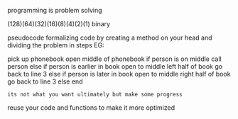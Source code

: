 programming is problem solving

(128)(64)(32)(16)(8)(4)(2)(1) binary

pseudocode
formalizing code by creating a method on your head
and dividing the problem in steps
EG: 

pick up phonebook
open middle of phonebook
if person is on middle
    call person
else if person is earlier in book 
    open to middle left half of book
    go back to line 3
else if person is later in book 
    open to middle right half of book
    go back to line 3
else
    end

    its not what you want ultimately but make some progress
 reuse your code and functions to make it more optimized
